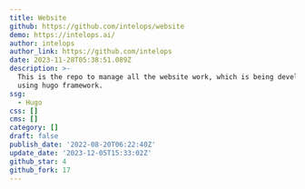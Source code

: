 ```yaml
---
title: Website
github: https://github.com/intelops/website
demo: https://intelops.ai/
author: intelops
author_link: https://github.com/intelops
date: 2023-11-28T05:38:51.089Z
description: >-
  This is the repo to manage all the website work, which is being developed
  using hugo framework.
ssg:
  - Hugo
css: []
cms: []
category: []
draft: false
publish_date: '2022-08-20T06:22:40Z'
update_date: '2023-12-05T15:33:02Z'
github_star: 4
github_fork: 17
---
```

